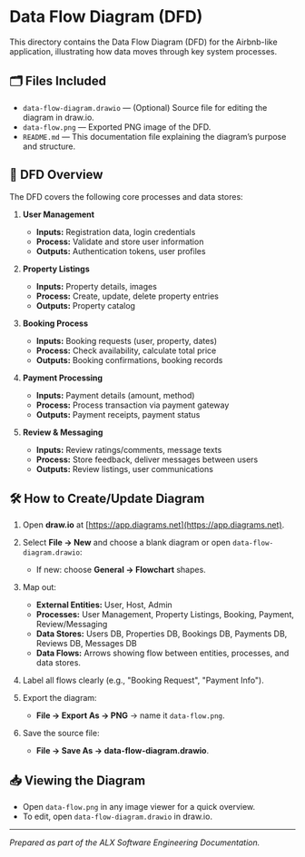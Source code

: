 # Data Flow Diagram (DFD)

This directory contains the Data Flow Diagram (DFD) for the Airbnb-like application, illustrating how data moves through key system processes.

## 🗂️ Files Included

* `data-flow-diagram.drawio` — (Optional) Source file for editing the diagram in draw\.io.
* `data-flow.png` — Exported PNG image of the DFD.
* `README.md` — This documentation file explaining the diagram’s purpose and structure.

## 🎯 DFD Overview

The DFD covers the following core processes and data stores:

1. **User Management**

   * **Inputs:** Registration data, login credentials
   * **Process:** Validate and store user information
   * **Outputs:** Authentication tokens, user profiles

2. **Property Listings**

   * **Inputs:** Property details, images
   * **Process:** Create, update, delete property entries
   * **Outputs:** Property catalog

3. **Booking Process**

   * **Inputs:** Booking requests (user, property, dates)
   * **Process:** Check availability, calculate total price
   * **Outputs:** Booking confirmations, booking records

4. **Payment Processing**

   * **Inputs:** Payment details (amount, method)
   * **Process:** Process transaction via payment gateway
   * **Outputs:** Payment receipts, payment status

5. **Review & Messaging**

   * **Inputs:** Review ratings/comments, message texts
   * **Process:** Store feedback, deliver messages between users
   * **Outputs:** Review listings, user communications

## 🛠️ How to Create/Update Diagram

1. Open **draw\.io** at [https://app.diagrams.net](https://app.diagrams.net).
2. Select **File → New** and choose a blank diagram or open `data-flow-diagram.drawio`:

   * If new: choose **General → Flowchart** shapes.
3. Map out:

   * **External Entities:** User, Host, Admin
   * **Processes:** User Management, Property Listings, Booking, Payment, Review/Messaging
   * **Data Stores:** Users DB, Properties DB, Bookings DB, Payments DB, Reviews DB, Messages DB
   * **Data Flows:** Arrows showing flow between entities, processes, and data stores.
4. Label all flows clearly (e.g., "Booking Request", "Payment Info").
5. Export the diagram:

   * **File → Export As → PNG** → name it `data-flow.png`.
6. Save the source file:

   * **File → Save As → data-flow-diagram.drawio**.

## 📥 Viewing the Diagram

* Open `data-flow.png` in any image viewer for a quick overview.
* To edit, open `data-flow-diagram.drawio` in draw\.io.

---

*Prepared as part of the ALX Software Engineering Documentation.*
